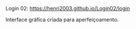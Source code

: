 Login 02: https://henri2003.github.io/Login02/login

Interface gráfica criada para aperfeiçoamento.
